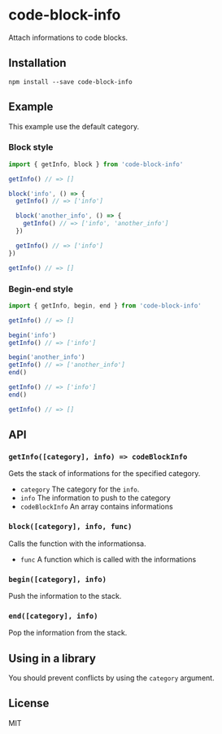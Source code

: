 code-block-info
====
Attach informations to code blocks.

## Installation
`npm install --save code-block-info`

## Example
This example use the default category.

### Block style
```javascript
import { getInfo, block } from 'code-block-info'

getInfo() // => []

block('info', () => {
  getInfo() // => ['info']

  block('another_info', () => {
    getInfo() // => ['info', 'another_info']
  })

  getInfo() // => ['info']
})

getInfo() // => []
```

### Begin-end style
```javascript
import { getInfo, begin, end } from 'code-block-info'

getInfo() // => []

begin('info')
getInfo() // => ['info']

begin('another_info')
getInfo() // => ['another_info']
end()

getInfo() // => ['info']
end()

getInfo() // => []
```

## API

### `getInfo([category], info) => codeBlockInfo`
Gets the stack of informations for the specified category.  
- `category` The category for the `info`.
- `info` The information to push to the category
- `codeBlockInfo` An array contains informations

### `block([category], info, func)`
Calls the function with the informationsa.  
- `func` A function which is called with the informations

### `begin([category], info)`
Push the information to the stack.

### `end([category], info)`
Pop the information from the stack.

## Using in a library
You should prevent conflicts by using the `category` argument.

## License
MIT
